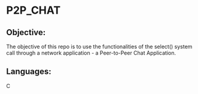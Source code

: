 # P2P_CHAT

## Objective:
The objective of this repo is to use the functionalities of the select() system call
through a network application - a Peer-to-Peer Chat Application.

## Languages:
C

